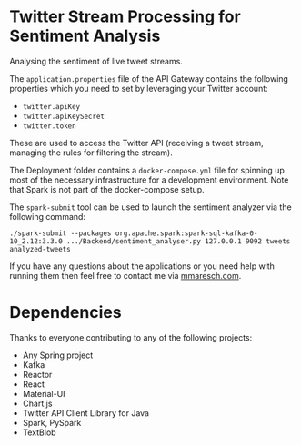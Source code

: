 # Twitter Stream Processing for Sentiment Analysis
Analysing the sentiment of live tweet streams.

The `application.properties` file of the API Gateway contains the following properties which you need to set by leveraging your Twitter account: 
- `twitter.apiKey`
- `twitter.apiKeySecret`
- `twitter.token`

These are used to access the Twitter API (receiving a tweet stream, managing the rules for filtering the stream).

The Deployment folder contains a `docker-compose.yml` file for spinning up most of the necessary infrastructure for a development environment. Note that Spark is not part of the docker-compose setup. 

The `spark-submit` tool can be used to launch the sentiment analyzer via the following command: 

`./spark-submit --packages org.apache.spark:spark-sql-kafka-0-10_2.12:3.3.0 .../Backend/sentiment_analyser.py 127.0.0.1 9092 tweets analyzed-tweets`

If you have any questions about the applications or you need help with running them then feel free to contact me via [mmaresch.com](http://mmaresch.com).

# Dependencies
Thanks to everyone contributing to any of the following projects:
- Any Spring project
- Kafka
- Reactor
- React
- Material-UI
- Chart.js
- Twitter API Client Library for Java
- Spark, PySpark
- TextBlob
